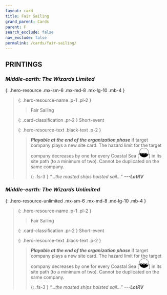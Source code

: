 ```yaml
---
layout: card
title: Fair Sailing
grand_parent: Cards
parent: F
search_exclude: false
nav_exclude: false
permalink: /cards/fair-sailing/
---
```


## PRINTINGS


### _Middle-earth: The Wizards Limited_

{: .hero-resource .mx-sm-6 .mx-md-8 .mx-lg-10 .mb-4 }
> {: .hero-resource-name .p-1 .pl-2 }
> > <div class="card-mp"></div>
> > <div class="card-name">Fair Sailing</div>
>
> {: .card-classification .pr-2 }
> Short-event
>
> {: .hero-resource-text .black-text .p-2 }
> > ***Playable at the end of the organization phase*** if target company plays a new site card. The hazard limit for the target company decreases by one for every Coastal Sea \[![](/assets/images/coastalsea.svg)] in its site path (to a minimum of two). Cannot be duplicated on the same company. 
> > 
> > {: .fs-3 } 
> > _“...the masted ships hoisted sail...”_ ***---&#65279;LotRV*** 
> 

### _Middle-earth: The Wizards Unlimited_

{: .hero-resource-unlimited .mx-sm-6 .mx-md-8 .mx-lg-10 .mb-4 }
> {: .hero-resource-name .p-1 .pl-2 }
> > <div class="card-mp"></div>
> > <div class="card-name">Fair Sailing</div>
>
> {: .card-classification .pr-2 }
> Short-event
>
> {: .hero-resource-text .black-text .p-2 }
> > ***Playable at the end of the organization phase*** if target company plays a new site card. The hazard limit for the target company decreases by one for every Coastal Sea \[![](/assets/images/coastalsea.svg)] in its site path (to a minimum of two). Cannot be duplicated on the same company. 
> > 
> > {: .fs-3 } 
> > _“...the masted ships hoisted sail...”_ ***---&#65279;LotRV*** 
> 
